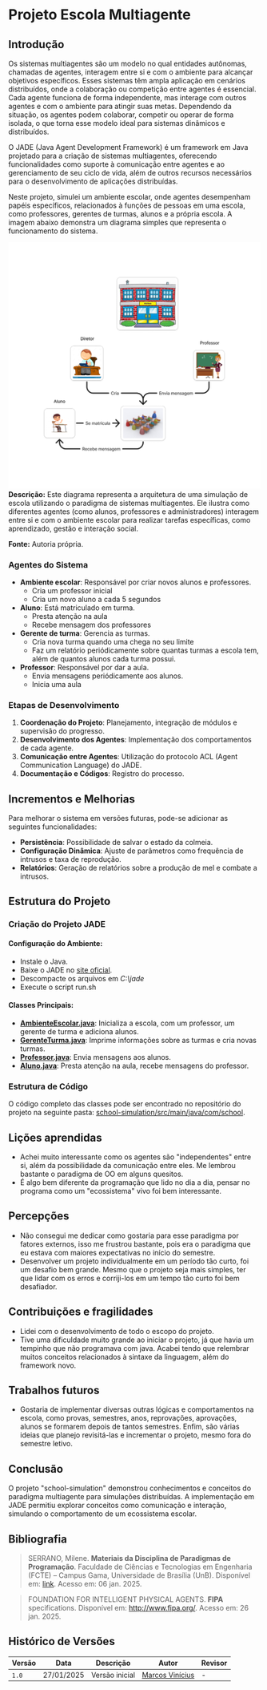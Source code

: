 # Projeto Escola Multiagente

## Introdução

Os sistemas multiagentes são um modelo no qual entidades autônomas, chamadas de agentes, interagem entre si e com o ambiente para alcançar objetivos específicos. Esses sistemas têm ampla aplicação em cenários distribuídos, onde a colaboração ou competição entre agentes é essencial. Cada agente funciona de forma independente, mas interage com outros agentes e com o ambiente para atingir suas metas. Dependendo da situação, os agentes podem colaborar, competir ou operar de forma isolada, o que torna esse modelo ideal para sistemas dinâmicos e distribuídos.

O JADE (Java Agent Development Framework) é um framework em Java projetado para a criação de sistemas multiagentes, oferecendo funcionalidades como suporte à comunicação entre agentes e ao gerenciamento de seu ciclo de vida, além de outros recursos necessários para o desenvolvimento de aplicações distribuídas.

Neste projeto, simulei um ambiente escolar, onde agentes desempenham papéis específicos, relacionados à funções de pessoas em uma escola, como professores, gerentes de turmas, alunos e a própria escola. A imagem abaixo demonstra um diagrama simples que representa o funcionamento do sistema.

![Diagrama escola](../docs/assets/school-simulation.png)
**Descrição:** Este diagrama representa a arquitetura de uma simulação de escola utilizando o paradigma de sistemas multiagentes. Ele ilustra como diferentes agentes (como alunos, professores e administradores) interagem entre si e com o ambiente escolar para realizar tarefas específicas, como aprendizado, gestão e interação social.

**Fonte:** Autoria própria.


### Agentes do Sistema

- **Ambiente escolar**: Responsável por criar novos alunos e professores.
  - Cria um professor inicial
  - Cria um novo aluno a cada 5 segundos
- **Aluno**: Está matriculado em turma.
  - Presta atenção na aula
  - Recebe mensagem dos professores
- **Gerente de turma**: Gerencia as turmas.
  - Cria nova turma quando uma chega no seu limite
  - Faz um relatório periódicamente sobre quantas turmas a escola tem, além de quantos alunos cada turma possui.
- **Professor**: Responsável por dar a aula.
  - Envia mensagens periódicamente aos alunos.
  - Inicia uma aula

### Etapas de Desenvolvimento

1. **Coordenação do Projeto**: Planejamento, integração de módulos e supervisão do progresso.
2. **Desenvolvimento dos Agentes**: Implementação dos comportamentos de cada agente.
3. **Comunicação entre Agentes**: Utilização do protocolo ACL (Agent Communication Language) do JADE.
4. **Documentação e Códigos**: Registro do processo.


## Incrementos e Melhorias

Para melhorar o sistema em versões futuras, pode-se adicionar as seguintes funcionalidades:

- **Persistência**: Possibilidade de salvar o estado da colmeia.
- **Configuração Dinâmica**: Ajuste de parâmetros como frequência de intrusos e taxa de reprodução.
- **Relatórios**: Geração de relatórios sobre a produção de mel e combate a intrusos.

## Estrutura do Projeto

### Criação do Projeto JADE

#### **Configuração do Ambiente**:
   - Instale o Java.
   - Baixe o JADE no [site oficial](https://jade.tilab.com/).
   - Descompacte os arquivos em _C:\jade_
   - Execute o script run.sh


#### **Classes Principais**:
   - [**AmbienteEscolar.java**](../src/main/java/com/school/AmbienteEscolar.java): Inicializa a escola, com um professor, um gerente de turma e adiciona alunos.
   - [**GerenteTurma.java**](../src/main/java/com/school/GerenteTurma.java): Imprime informações sobre as turmas e cria novas turmas.
   - [**Professor.java**](../src/main/java/com/school/Professor.java): Envia mensagens aos alunos.
   - [**Aluno.java**](../src/main/java/com/school/Aluno.java): Presta atenção na aula, recebe mensagens do professor.

### Estrutura de Código

O código completo das classes pode ser encontrado no repositório do projeto na seguinte pasta: [school-simulation/src/main/java/com/school](../src/main/java/com/school).

## Lições aprendidas
- Achei muito interessante como os agentes são "independentes" entre si, além da possibilidade da comunicação entre eles. Me lembrou bastante o paradigma de OO em alguns quesitos.
- É algo bem diferente da programação que lido no dia a dia, pensar no programa como um "ecossistema" vivo foi bem interessante.

## Percepções
- Não consegui me dedicar como gostaria para esse paradigma por fatores externos, isso me frustrou bastante, pois era o paradigma que eu estava com maiores expectativas no início do semestre.
- Desenvolver um projeto individualmente em um período tão curto, foi um desafio bem grande. Mesmo que o projeto seja mais simples, ter que lidar com os erros e corriji-los em um tempo tão curto foi bem desafiador.

## Contribuições e fragilidades
- Lidei com o desenvolvimento de todo o escopo do projeto.
- Tive uma dificuldade muito grande ao iniciar o projeto, já que havia um tempinho que não programava com java. Acabei tendo que relembrar muitos conceitos relacionados à sintaxe da linguagem, além do framework novo.

## Trabalhos futuros
- Gostaria de implementar diversas outras lógicas e comportamentos na escola, como provas, semestres, anos, reprovações, aprovações, alunos se formarem depois de tantos semestres. Enfim, são várias ideias que planejo revisitá-las e incrementar o projeto, mesmo fora do semestre letivo.

## Conclusão

O projeto "school-simulation" demonstrou conhecimentos e conceitos do paradigma multiagente para simulações distribuídas. A implementação em JADE permitiu explorar conceitos como comunicação e interação, simulando o comportamento de um ecossistema escolar.

## Bibliografia

> SERRANO, Milene. **Materiais da Disciplina de Paradigmas de Programação**. Faculdade de Ciências e Tecnologias em Engenharia (FCTE) – Campus Gama, Universidade de Brasília (UnB). Disponível em: [link](https://aprender3.unb.br/). Acesso em: 06 jan. 2025.

> FOUNDATION FOR INTELLIGENT PHYSICAL AGENTS. **FIPA** specifications. Disponível em: http://www.fipa.org/. Acesso em: 26 jan. 2025.

## Histórico de Versões

| Versão | Data       | Descrição                                                     | Autor                                              | Revisor                                               |
| ------ | ---------- | ------------------------------------------------------------- | -------------------------------------------------- | ----------------------------------------------------- |
| `1.0`  | 27/01/2025 | Versão inicial                                                | [Marcos Vinícius](https://github.com/marcos574) | - |



